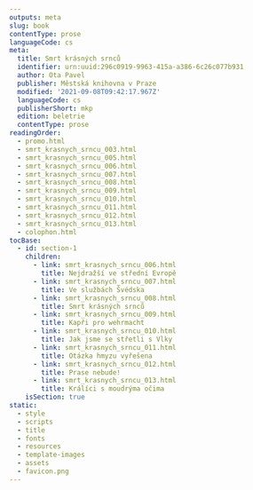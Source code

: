 ```yaml
---
outputs: meta
slug: book
contentType: prose
languageCode: cs
meta:
  title: Smrt krásných srnců
  identifier: urn:uuid:296c0919-9963-415a-a386-6c26c077b931
  author: Ota Pavel
  publisher: Městská knihovna v Praze
  modified: '2021-09-08T09:42:17.967Z'
  languageCode: cs
  publisherShort: mkp
  edition: beletrie
  contentType: prose
readingOrder:
  - promo.html
  - smrt_krasnych_srncu_003.html
  - smrt_krasnych_srncu_005.html
  - smrt_krasnych_srncu_006.html
  - smrt_krasnych_srncu_007.html
  - smrt_krasnych_srncu_008.html
  - smrt_krasnych_srncu_009.html
  - smrt_krasnych_srncu_010.html
  - smrt_krasnych_srncu_011.html
  - smrt_krasnych_srncu_012.html
  - smrt_krasnych_srncu_013.html
  - colophon.html
tocBase:
  - id: section-1
    children:
      - link: smrt_krasnych_srncu_006.html
        title: Nejdražší ve střední Evropě
      - link: smrt_krasnych_srncu_007.html
        title: Ve službách Švédska
      - link: smrt_krasnych_srncu_008.html
        title: Smrt krásných srnců
      - link: smrt_krasnych_srncu_009.html
        title: Kapři pro wehrmacht
      - link: smrt_krasnych_srncu_010.html
        title: Jak jsme se střetli s Vlky
      - link: smrt_krasnych_srncu_011.html
        title: Otázka hmyzu vyřešena
      - link: smrt_krasnych_srncu_012.html
        title: Prase nebude!
      - link: smrt_krasnych_srncu_013.html
        title: Králíci s moudrýma očima
    isSection: true
static:
  - style
  - scripts
  - title
  - fonts
  - resources
  - template-images
  - assets
  - favicon.png
---
```

